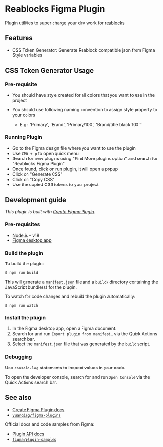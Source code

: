 # Reablocks Figma Plugin

Plugin utilities to super charge your dev work for [reablocks](https://github.com/reaviz/reablocks)

## Features

- CSS Token Generator: Generate Reablock compatible json from Figma Style variables

## CSS Token Generator Usage

### Pre-requisite

- You should have style created for all colors that you want to use in the project
- You should use following naming convention to assign style property to your colors

  - E.g.: 'Primary', 'Brand', 'Primary/100', 'Brand/title black 100'``

### Running Plugin

- Go to the Figma design file where you want to use the plugin
- Use `CMD + p` to open quick menu
- Search for new plugins using "Find More plugins option" and search for "Reablocks Figma Plugin"
- Once found, click on run plugin, it will open a popup
- Click on "Generate CSS"
- Click on "Copy CSS"
- Use the copied CSS tokens to your project


## Development guide

*This plugin is built with [Create Figma Plugin](https://yuanqing.github.io/create-figma-plugin/).*

### Pre-requisites

- [Node.js](https://nodejs.org) – v18
- [Figma desktop app](https://figma.com/downloads/)

### Build the plugin

To build the plugin:

```
$ npm run build
```

This will generate a [`manifest.json`](https://figma.com/plugin-docs/manifest/) file and a `build/` directory containing the JavaScript bundle(s) for the plugin.

To watch for code changes and rebuild the plugin automatically:

```
$ npm run watch
```

### Install the plugin

1. In the Figma desktop app, open a Figma document.
2. Search for and run `Import plugin from manifest…` via the Quick Actions search bar.
3. Select the `manifest.json` file that was generated by the `build` script.

### Debugging

Use `console.log` statements to inspect values in your code.

To open the developer console, search for and run `Open Console` via the Quick Actions search bar.

## See also

- [Create Figma Plugin docs](https://yuanqing.github.io/create-figma-plugin/)
- [`yuanqing/figma-plugins`](https://github.com/yuanqing/figma-plugins#readme)

Official docs and code samples from Figma:

- [Plugin API docs](https://figma.com/plugin-docs/)
- [`figma/plugin-samples`](https://github.com/figma/plugin-samples#readme)
